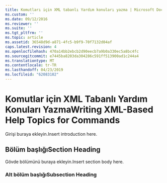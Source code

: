 ```yaml
---
title: Komutları için XML tabanlı Yardım konuları yazma | Microsoft Docs
ms.custom: ''
ms.date: 09/12/2016
ms.reviewer: ''
ms.suite: ''
ms.tgt_pltfrm: ''
ms.topic: article
ms.assetid: 36548d9d-a871-4fc5-b9f9-70f7132d04af
caps.latest.revision: 4
ms.openlocfilehash: 470a14bb2ebcb2d90eecb7a9b0a330ec5a8bc4fc
ms.sourcegitcommit: e7445ba8203da304286c591ff513900ad1c244a4
ms.translationtype: MT
ms.contentlocale: tr-TR
ms.lasthandoff: 04/23/2019
ms.locfileid: "62083102"
---
```

# <a name="writing-xml-based-help-topics-for-commands"></a><span data-ttu-id="11f2e-102">Komutlar için XML Tabanlı Yardım Konuları Yazma</span><span class="sxs-lookup"><span data-stu-id="11f2e-102">Writing XML-Based Help Topics for Commands</span></span>

<span data-ttu-id="11f2e-103">Girişi buraya ekleyin.</span><span class="sxs-lookup"><span data-stu-id="11f2e-103">Insert introduction here.</span></span>

## <a name="section-heading"></a><span data-ttu-id="11f2e-104">Bölüm başlığı</span><span class="sxs-lookup"><span data-stu-id="11f2e-104">Section Heading</span></span>

 <span data-ttu-id="11f2e-105">Gövde bölümünü buraya ekleyin.</span><span class="sxs-lookup"><span data-stu-id="11f2e-105">Insert section body here.</span></span>

### <a name="subsection-heading"></a><span data-ttu-id="11f2e-106">Alt bölüm başlığı</span><span class="sxs-lookup"><span data-stu-id="11f2e-106">Subsection Heading</span></span>

